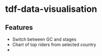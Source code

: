 # tdf-data-visualisation

## Features
* Switch between GC and stages
* Chart of top riders from selected country
* 